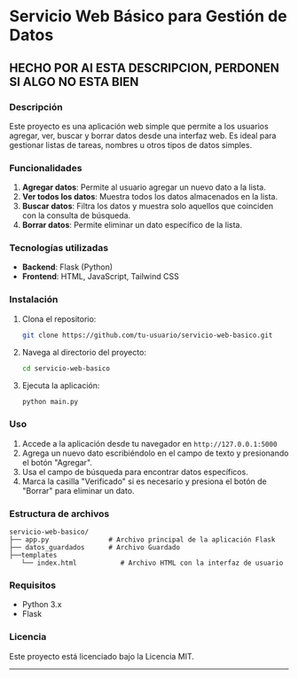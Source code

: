 
# Servicio Web Básico para Gestión de Datos
## HECHO POR AI ESTA DESCRIPCION, PERDONEN SI ALGO NO ESTA BIEN
### Descripción
Este proyecto es una aplicación web simple que permite a los usuarios agregar, ver, buscar y borrar datos desde una interfaz web. Es ideal para gestionar listas de tareas, nombres u otros tipos de datos simples.

### Funcionalidades
1. **Agregar datos**: Permite al usuario agregar un nuevo dato a la lista.
2. **Ver todos los datos**: Muestra todos los datos almacenados en la lista.
3. **Buscar datos**: Filtra los datos y muestra solo aquellos que coinciden con la consulta de búsqueda.
4. **Borrar datos**: Permite eliminar un dato específico de la lista.

### Tecnologías utilizadas
- **Backend**: Flask (Python)
- **Frontend**: HTML, JavaScript, Tailwind CSS

### Instalación
1. Clona el repositorio:
   ```bash
   git clone https://github.com/tu-usuario/servicio-web-basico.git
   ```
2. Navega al directorio del proyecto:
   ```bash
   cd servicio-web-basico
   ```
3. Ejecuta la aplicación:
   ```bash
   python main.py
   ```

### Uso
1. Accede a la aplicación desde tu navegador en `http://127.0.0.1:5000`
2. Agrega un nuevo dato escribiéndolo en el campo de texto y presionando el botón "Agregar".
3. Usa el campo de búsqueda para encontrar datos específicos.
4. Marca la casilla "Verificado" si es necesario y presiona el botón de "Borrar" para eliminar un dato.

### Estructura de archivos
```
servicio-web-basico/
├── app.py               # Archivo principal de la aplicación Flask
├── datos_guardados      # Archivo Guardado
├──templates 
   └── index.html           # Archivo HTML con la interfaz de usuario
   ```

### Requisitos
- Python 3.x
- Flask

### Licencia
Este proyecto está licenciado bajo la Licencia MIT.

---


